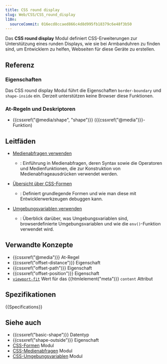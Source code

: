 ```yaml
---
title: CSS round display
slug: Web/CSS/CSS_round_display
l10n:
  sourceCommit: 016ecd8ccaed866c4d8d995fb18379c6e48f3b50
---
```


Das **CSS round display** Modul definiert CSS-Erweiterungen zur Unterstützung eines runden Displays, wie sie bei Armbanduhren zu finden sind, um Entwicklern zu helfen, Webseiten für diese Geräte zu erstellen.

## Referenz

### Eigenschaften

Das CSS round display Modul führt die Eigenschaften `border-boundary` und `shape-inside` ein. Derzeit unterstützen keine Browser diese Funktionen.

### At-Regeln und Deskriptoren

- {{cssxref("@media/shape", "shape")}} ({{cssxref("@media")}}-Funktion)

## Leitfäden

- [Medienabfragen verwenden](/de/docs/Web/CSS/CSS_media_queries/Using_media_queries)
  - : Einführung in Medienabfragen, deren Syntax sowie die Operatoren und Medienfunktionen, die zur Konstruktion von Medienabfrageausdrücken verwendet werden.

- [Übersicht über CSS-Formen](/de/docs/Web/CSS/CSS_shapes/Overview_of_shapes)
  - : Definiert grundlegende Formen und wie man diese mit Entwicklerwerkzeugen debuggen kann.

- [Umgebungsvariablen verwenden](/de/docs/Web/CSS/CSS_environment_variables/Using_environment_variables)
  - : Überblick darüber, was Umgebungsvariablen sind, browserdefinierte Umgebungsvariablen und wie die `env()`-Funktion verwendet wird.

## Verwandte Konzepte

- {{cssxref("@media")}} At-Regel
- {{cssxref("offset-distance")}} Eigenschaft
- {{cssxref("offset-path")}} Eigenschaft
- {{cssxref("offset-position")}} Eigenschaft
- [`viewport-fit`](/de/docs/Web/HTML/Reference/Elements/meta/name/viewport#viewport-fit) Wert für das {{htmlelement("meta")}} `content` Attribut

## Spezifikationen

{{Specifications}}

## Siehe auch

- {{cssxref("basic-shape")}} Datentyp
- {{cssxref("shape-outside")}} Eigenschaft
- [CSS-Formen](/de/docs/Web/CSS/CSS_shapes) Modul
- [CSS-Medienabfragen](/de/docs/Web/CSS/CSS_media_queries) Modul
- [CSS-Umgebungsvariablen](/de/docs/Web/CSS/CSS_environment_variables) Modul

